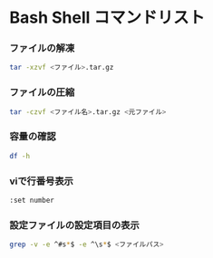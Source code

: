 # Bash Shell コマンドリスト
### ファイルの解凍
```bash
tar -xzvf <ファイル>.tar.gz
```
### ファイルの圧縮
```bash
tar -czvf <ファイル名>.tar.gz <元ファイル>
```
### 容量の確認
```bash
df -h
```
### viで行番号表示
```bash
:set number
```
### 設定ファイルの設定項目の表示
```bash
grep -v -e ^#s*$ -e ^\s*$ <ファイルパス>
```
